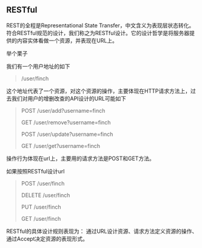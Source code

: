 ## RESTful

REST的全程是Representational State Transfer，中文含义为表现层状态转化。符合RESTful规范的设计，我们称之为RESTful设计。它的设计哲学是将服务器提供的内容实体看做一个资源，并表现在URL上。

举个栗子

我们有一个用户地址的如下

> /user/finch

这个地址代表了一个资源，对这个资源的操作，主要体现在HTTP请求方法上，过去我们对用户的增删改查的API设计的URL可能如下

> POST  /user/add?username=finch
>
> GET /user/remove?username=finch
>
> POST /user/update?username=finch
>
> GET /user/get?username=finch

操作行为体现在url上，主要用的请求方法是POST和GET方法。

如果按照RESTful设计url

> POST  /user/finch
>
> DELETE /user/finch
>
> PUT /user/finch
>
> GET /user/finch

RESTful的具体设计规则表现为： 通过URL设计资源、请求方法定义资源的操作、通过Accept决定资源的表现形式。
